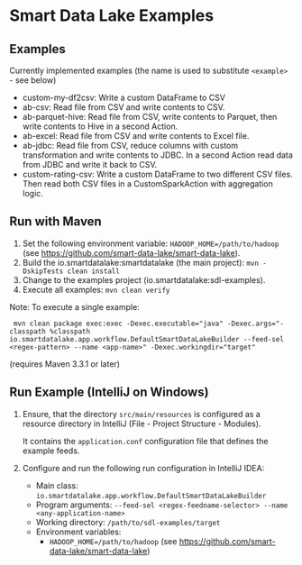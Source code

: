 # Smart Data Lake Examples

## Examples
Currently implemented examples (the name is used to substitute `<example>` - see below)
- custom-my-df2csv: Write a custom DataFrame to CSV
- ab-csv: Read file from CSV and write contents to CSV.
- ab-parquet-hive: Read file from CSV, write contents to Parquet, then write contents to Hive in a second Action.
- ab-excel: Read file from CSV and write contents to Excel file.
- ab-jdbc: Read file from CSV, reduce columns with custom transformation and write contents to JDBC. In a second Action read data from JDBC and write it back to CSV.
- custom-rating-csv: Write a custom DataFrame to two different CSV files. Then read both CSV files in a CustomSparkAction with aggregation logic.

## Run with Maven
1. Set the following environment variable: `HADOOP_HOME=/path/to/hadoop` (see https://github.com/smart-data-lake/smart-data-lake).
1. Build the io.smartdatalake:smartdatalake (the main project): `mvn -DskipTests clean install`
1. Change to the examples project (io.smartdatalake:sdl-examples).
1. Execute all examples: `mvn clean verify`

Note: To execute a single example: 
```
 mvn clean package exec:exec -Dexec.executable="java" -Dexec.args="-classpath %classpath io.smartdatalake.app.workflow.DefaultSmartDataLakeBuilder --feed-sel <regex-pattern> --name <app-name>" -Dexec.workingdir="target"
```
(requires Maven 3.3.1 or later)


## Run Example (IntelliJ on Windows)
1. Ensure, that the directory `src/main/resources` is configured as a resource directory in IntelliJ (File - Project Structure - Modules). 

    It contains the `application.conf` configuration file that defines the example feeds.
1. Configure and run the following run configuration in IntelliJ IDEA:
    - Main class: `io.smartdatalake.app.workflow.DefaultSmartDataLakeBuilder`
    - Program arguments: `--feed-sel <regex-feedname-selector> --name <any-application-name>`
    - Working directory: `/path/to/sdl-examples/target`
    - Environment variables: 
        - `HADOOP_HOME=/path/to/hadoop` (see https://github.com/smart-data-lake/smart-data-lake)
